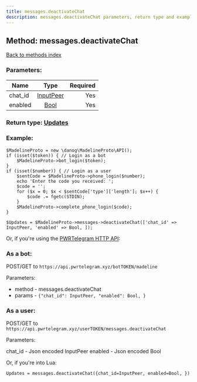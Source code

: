 ```yaml
---
title: messages.deactivateChat
description: messages.deactivateChat parameters, return type and example
---
```

## Method: messages.deactivateChat  
[Back to methods index](index.md)


### Parameters:

| Name     |    Type       | Required |
|----------|:-------------:|---------:|
|chat\_id|[InputPeer](../types/InputPeer.md) | Yes|
|enabled|[Bool](../types/Bool.md) | Yes|


### Return type: [Updates](../types/Updates.md)

### Example:


```
$MadelineProto = new \danog\MadelineProto\API();
if (isset($token)) { // Login as a bot
    $MadelineProto->bot_login($token);
}
if (isset($number)) { // Login as a user
    $sentCode = $MadelineProto->phone_login($number);
    echo 'Enter the code you received: ';
    $code = '';
    for ($x = 0; $x < $sentCode['type']['length']; $x++) {
        $code .= fgetc(STDIN);
    }
    $MadelineProto->complete_phone_login($code);
}

$Updates = $MadelineProto->messages->deactivateChat(['chat_id' => InputPeer, 'enabled' => Bool, ]);
```

Or, if you're using the [PWRTelegram HTTP API](https://pwrtelegram.xyz):

### As a bot:

POST/GET to `https://api.pwrtelegram.xyz/botTOKEN/madeline`

Parameters:

* method - messages.deactivateChat
* params - `{"chat_id": InputPeer, "enabled": Bool, }`



### As a user:

POST/GET to `https://api.pwrtelegram.xyz/userTOKEN/messages.deactivateChat`

Parameters:

chat_id - Json encoded InputPeer
enabled - Json encoded Bool



Or, if you're into Lua:

```
Updates = messages.deactivateChat({chat_id=InputPeer, enabled=Bool, })
```

